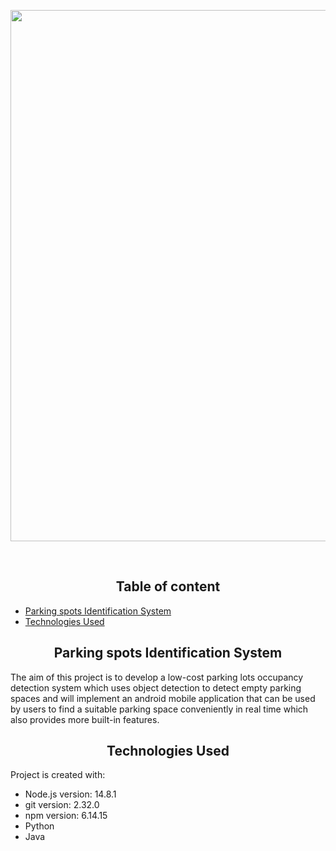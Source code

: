 <div align="center">
<p>
   <a align="left" href="https://ultralytics.com/yolov5" target="_blank">
   <img width="850" src="https://github.com/ultralytics/yolov5/releases/download/v1.0/splash.jpg"></a>
</p>
<br>
</div>

## <div align="center">Table of content</div>
* [Parking spots Identification System](#parking-spots-identification-system)
* [Technologies Used](#technologies-used)
</div>

## <div align="center">Parking spots Identification System</div>
<div align="left">
<p>
The aim of this project is to develop a low-cost parking lots occupancy detection system which uses object detection to detect empty parking spaces and will implement an android mobile application that can be used by users to find a suitable parking space conveniently in real time which also provides more built-in features. 
</p>
</div>

## <div align="center">Technologies Used</div>
Project is created with:
* Node.js version: 14.8.1
* git version: 2.32.0
* npm version: 6.14.15
* Python
* Java
